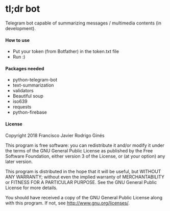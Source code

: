# tl;dr bot
Telegram bot capable of summarizing messages / multimedia contents (in development).

#### How to use
- Put your token (from Botfather) in the token.txt file
- Run :)

#### Packages needed
- python-telegram-bot
- text-summarization
- validators
- Beautiful soup
- iso639
- requests
- python-firebase

#### License

Copyright 2018 Francisco Javier Rodrigo Ginés

This program is free software: you can redistribute it and/or modify
it under the terms of the GNU General Public License as published by
the Free Software Foundation, either version 3 of the License, or
(at your option) any later version.

This program is distributed in the hope that it will be useful,
but WITHOUT ANY WARRANTY; without even the implied warranty of
MERCHANTABILITY or FITNESS FOR A PARTICULAR PURPOSE.  See the
GNU General Public License for more details.

You should have received a copy of the GNU General Public License
along with this program.  If not, see <http://www.gnu.org/licenses/>.
